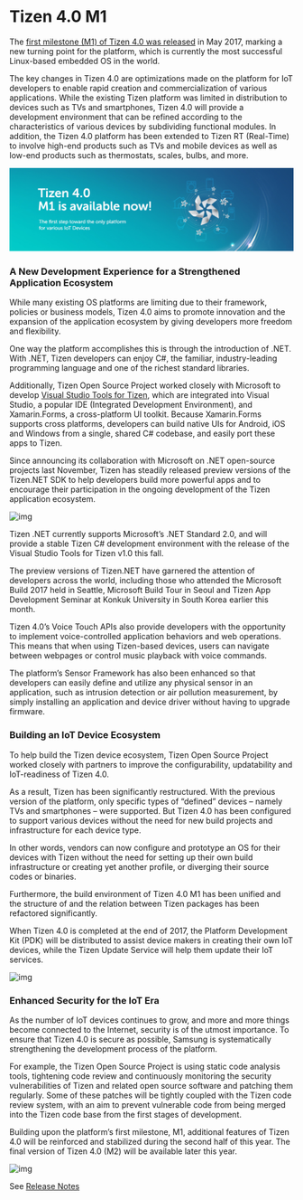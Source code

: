 # Tizen 4.0 M1

The [first milestone (M1) of Tizen 4.0 was released](https://www.tizen.org/blogs/journey2w/2017/tizen-4.0-m1-source-code-release) in May 2017, marking a new turning point for the platform, which is currently the most successful Linux-based embedded OS in the world.



The key changes in Tizen 4.0 are optimizations made on the platform for IoT developers to enable rapid creation and commercialization of various applications. While the existing Tizen platform was limited in distribution to devices such as TVs and smartphones, Tizen 4.0 will provide a development environment that can be refined according to the characteristics of various devices by subdividing functional modules. In addition, the Tizen 4.0 platform has been extended to Tizen RT (Real-Time) to involve high-end products such as TVs and mobile devices as well as low-end products such as thermostats, scales, bulbs, and more.



![img](media/tizen-4.0-m1.jpg)





### **A New Development Experience for a Strengthened Application Ecosystem**

While many existing OS platforms are limiting due to their framework, policies or business models, Tizen 4.0 aims to promote innovation and the expansion of the application ecosystem by giving developers more freedom and flexibility.

One way the platform accomplishes this is through the introduction of .NET. With .NET, Tizen developers can enjoy C#, the familiar, industry-leading programming language and one of the richest standard libraries.

Additionally, Tizen Open Source Project worked closely with Microsoft to develop [Visual Studio Tools for Tizen](https://news.samsung.com/global/samsungs-third-tizen-net-developer-preview-introduces-new-visual-studio-tools), which are integrated into Visual Studio, a popular IDE (Integrated Development Environment), and Xamarin.Forms, a cross-platform UI toolkit. Because Xamarin.Forms supports cross platforms, developers can build native UIs for Android, iOS and Windows from a single, shared C# codebase, and easily port these apps to Tizen.

Since announcing its collaboration with Microsoft on .NET open-source projects last November, Tizen has steadily released preview versions of the Tizen.NET SDK to help developers build more powerful apps and to encourage their participation in the ongoing development of the Tizen application ecosystem.

![img](https://img.global.news.samsung.com/global/wp-content/uploads/2017/06/Tizen-4.0_main-2.jpg)



Tizen .NET currently supports Microsoft’s .NET Standard 2.0, and will provide a stable Tizen C# development environment with the release of the Visual Studio Tools for Tizen v1.0 this fall.

The preview versions of Tizen.NET have garnered the attention of developers across the world, including those who attended the Microsoft Build 2017 held in Seattle, Microsoft Build Tour in Seoul and Tizen App Development Seminar at Konkuk University in South Korea earlier this month.

Tizen 4.0’s Voice Touch APIs also provide developers with the opportunity to implement voice-controlled application behaviors and web operations. This means that when using Tizen-based devices, users can navigate between webpages or control music playback with voice commands.

The platform’s Sensor Framework has also been enhanced so that developers can easily define and utilize any physical sensor in an application, such as intrusion detection or air pollution measurement, by simply installing an application and device driver without having to upgrade firmware.



### **Building an IoT Device Ecosystem**

To help build the Tizen device ecosystem, Tizen Open Source Project worked closely with partners to improve the configurability, updatability and IoT-readiness of Tizen 4.0.

As a result, Tizen has been significantly restructured. With the previous version of the platform, only specific types of “defined” devices – namely TVs and smartphones – were supported. But Tizen 4.0 has been configured to support various devices without the need for new build projects and infrastructure for each device type.

In other words, vendors can now configure and prototype an OS for their devices with Tizen without the need for setting up their own build infrastructure or creating yet another profile, or diverging their source codes or binaries.

Furthermore, the build environment of Tizen 4.0 M1 has been unified and the structure of and the relation between Tizen packages has been refactored significantly.

When Tizen 4.0 is completed at the end of 2017, the Platform Development Kit (PDK) will be distributed to assist device makers in creating their own IoT devices, while the Tizen Update Service will help them update their IoT services.

![img](https://img.global.news.samsung.com/global/wp-content/uploads/2017/06/Tizen-4.0_main-4.jpg)

### **Enhanced Security for the IoT Era**

As the number of IoT devices continues to grow, and more and more things become connected to the Internet, security is of the utmost importance. To ensure that Tizen 4.0 is secure as possible, Samsung is systematically strengthening the development process of the platform.

For example, the Tizen Open Source Project is using static code analysis tools, tightening code review and continuously monitoring the security vulnerabilities of Tizen and related open source software and patching them regularly. Some of these patches will be tightly coupled with the Tizen code review system, with an aim to prevent vulnerable code from being merged into the Tizen code base from the first stages of development.

Building upon the platform’s first milestone, M1, additional features of Tizen 4.0 will be reinforced and stabilized during the second half of this year. The final version of Tizen 4.0 (M2) will be available later this year.


![img](https://img.global.news.samsung.com/global/wp-content/uploads/2017/06/Tizen-4.0_main-6.jpg)




See [Release Notes](../../open-source/release-notes/tizen-4-0-m1.md)



